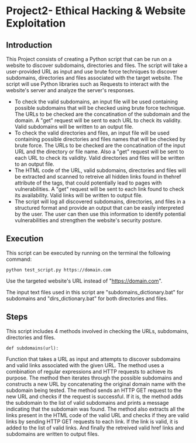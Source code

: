 # Project2- Ethical Hacking & Website Exploitation

## Introduction

This Project consists of creating a Python script that can be run on a website to discover subdomains, directories and files.
The script will take a user-provided URL as input and use brute force techniques to discover subdomains, directories and files associated 
with the target website. The script will use Python libraries such as Requests to interact with the website's server and analyze the server's responses.

* To check the valid subdomains, an input file will be used containing possible subdomains that will be checked using brute force technique. The URLs to be checked are
the concatination of the subdomain and the domain. A "get" request will be sent to each URL to check its validity. Valid subdomains will be written to an output file.
* To check the valid directories and files, an input file will be used containing possible directories and files names that will be checked by brute force. 
The URLs to be checked are the concatination of the input URL and the directory or file name. Also a "get" request will be sent to each URL to check its validity. Valid directories and files will be written to an output file.
* The HTML code of the URL, valid subdomains, directories and files will be  extracted and scanned to retreive all hidden links found in thehref attribute of the tags, that could potentially lead to pages with vulnerabilities. A "get" request will be sent to each link found to check its availability. Valid links will be written to output file.
* The script will log all discovered subdomains, directories, and files in a structured format and provide an output that can be easily interpreted by the user. The user can then use this information to identify potential vulnerabilities and strengthen the website's security posture.

## Execution

This script can be executed by running on the terminal the following command:
```
python test_script.py https://domain.com
```
Use the targeted website's URL instead of "https://domain.com".   

The input text files used in this script are "subdomains_dictionary.bat" for subdomains and "dirs_dictionary.bat" for both directories and files. 

## Steps
This script includes 4 methods involved in checking the URLs, subdomains, directories and files.
```
def subdomains(url):
```
Function that takes a URL as input and attempts to discover subdomains and valid links associated with the given URL. The method uses a combination of regular expressions and HTTP requests to achieve its purpose. The method then iterates through the possible subdomains and constructs a new URL by concatenating the original domain name with the subdomain being tested. The method sends an HTTP GET request to the new URL and checks if the request is successful. If it is, the method adds the subdomain to the list of valid subdomains and prints a message indicating that the subdomain was found. The method also extracts all the links present in the HTML code of the valid URL and checks if they are valid links by sending HTTP GET requests to each link. If the link is valid, it is added to the list of valid links. And finally the retreived valid href links and subdomains are written to output files.
